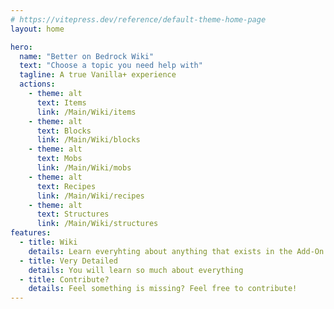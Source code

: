 ```yaml
---
# https://vitepress.dev/reference/default-theme-home-page
layout: home

hero:
  name: "Better on Bedrock Wiki"
  text: "Choose a topic you need help with"
  tagline: A true Vanilla+ experience
  actions:
    - theme: alt
      text: Items
      link: /Main/Wiki/items
    - theme: alt
      text: Blocks
      link: /Main/Wiki/blocks
    - theme: alt
      text: Mobs
      link: /Main/Wiki/mobs
    - theme: alt
      text: Recipes
      link: /Main/Wiki/recipes
    - theme: alt
      text: Structures
      link: /Main/Wiki/structures
features:
  - title: Wiki
    details: Learn everyhting about anything that exists in the Add-On
  - title: Very Detailed
    details: You will learn so much about everything
  - title: Contribute?
    details: Feel something is missing? Feel free to contribute!
---
```


